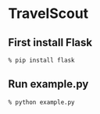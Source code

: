 # TravelScout
## First install Flask
`% pip install flask`

## Run example.py
`% python example.py`
